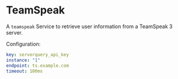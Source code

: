 # TeamSpeak

A `teamspeak` Service to retrieve user information from a TeamSpeak 3 server.

Configuration:

```yaml
key: serverquery_api_key
instance: "1"
endpoint: ts.example.com
timeout: 100ms
```
